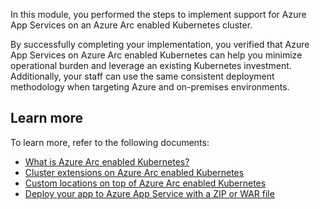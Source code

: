 In this module, you performed the steps to implement support for Azure App Services on an Azure Arc enabled Kubernetes cluster. 

By successfully completing your implementation, you verified that Azure App Services on Azure Arc enabled Kubernetes can help you minimize operational burden and leverage an existing Kubernetes investment. Additionally, your staff can use the same consistent deployment methodology when targeting Azure and on-premises environments.

## Learn more

To learn more, refer to the following documents:

- [What is Azure Arc enabled Kubernetes?](https://docs.microsoft.com/azure/azure-arc/kubernetes/overview)
- [Cluster extensions on Azure Arc enabled Kubernetes](https://docs.microsoft.com/azure/azure-arc/kubernetes/conceptual-extensions)
- [Custom locations on top of Azure Arc enabled Kubernetes](https://docs.microsoft.com/azure/azure-arc/kubernetes/conceptual-custom-locations)
- [Deploy your app to Azure App Service with a ZIP or WAR file](https://docs.microsoft.com/azure/app-service/deploy-zip)
